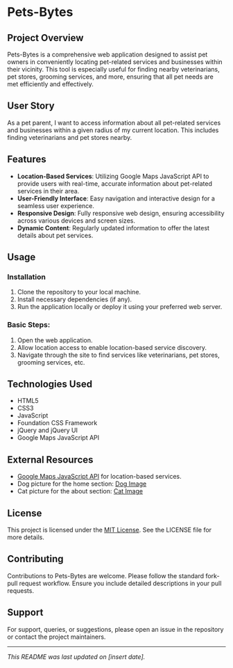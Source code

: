 # Pets-Bytes

## Project Overview
Pets-Bytes is a comprehensive web application designed to assist pet owners in conveniently locating pet-related services and businesses within their vicinity. This tool is especially useful for finding nearby veterinarians, pet stores, grooming services, and more, ensuring that all pet needs are met efficiently and effectively.

## User Story
As a pet parent, I want to access information about all pet-related services and businesses within a given radius of my current location. This includes finding veterinarians and pet stores nearby.

## Features
- **Location-Based Services**: Utilizing Google Maps JavaScript API to provide users with real-time, accurate information about pet-related services in their area.
- **User-Friendly Interface**: Easy navigation and interactive design for a seamless user experience.
- **Responsive Design**: Fully responsive web design, ensuring accessibility across various devices and screen sizes.
- **Dynamic Content**: Regularly updated information to offer the latest details about pet services.

## Usage

### Installation
1. Clone the repository to your local machine.
2. Install necessary dependencies (if any).
3. Run the application locally or deploy it using your preferred web server.

### Basic Steps:
1. Open the web application.
2. Allow location access to enable location-based service discovery.
3. Navigate through the site to find services like veterinarians, pet stores, grooming services, etc.

## Technologies Used
- HTML5
- CSS3
- JavaScript
- Foundation CSS Framework
- jQuery and jQuery UI
- Google Maps JavaScript API

## External Resources
- [Google Maps JavaScript API](https://developers.google.com/maps/documentation/javascript/places) for location-based services.
- Dog picture for the home section: [Dog Image](https://inspirationseek.com/38-cute-dog-pictures/)
- Cat picture for the about section: [Cat Image](https://wildlife-photographs.blogspot.com/2013/07/Cat-Cute-Animals.html)

## License
This project is licensed under the [MIT License](LICENSE). See the LICENSE file for more details.

## Contributing
Contributions to Pets-Bytes are welcome. Please follow the standard fork-pull request workflow. Ensure you include detailed descriptions in your pull requests.

## Support
For support, queries, or suggestions, please open an issue in the repository or contact the project maintainers.

---

*This README was last updated on [insert date].*
